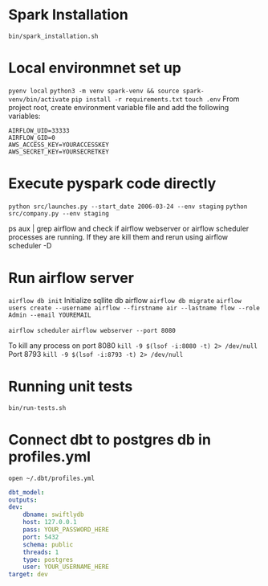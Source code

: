 
# Spark Installation 
`bin/spark_installation.sh`


# Local environmnet set up
`pyenv local`
`python3 -m venv spark-venv && source spark-venv/bin/activate`
`pip install -r requirements.txt`
`touch .env`
From project root, create environment variable file and add the following variables:
```
AIRFLOW_UID=33333
AIRFLOW_GID=0
AWS_ACCESS_KEY=YOURACCESSKEY
AWS_SECRET_KEY=YOURSECRETKEY
```

# Execute pyspark code directly
`python src/launches.py --start_date 2006-03-24 --env staging`
`python src/company.py --env staging`


ps aux | grep airflow and check if airflow webserver or airflow scheduler processes are running. 
If they are kill them and rerun using airflow scheduler -D


# Run airflow server
`airflow db init`
Initialize sqllite db airflow
`airflow db migrate`
`airflow users create --username airflow --firstname air --lastname flow --role Admin --email YOUREMAIL`

`airflow scheduler`
`airflow webserver --port 8080`

To kill any process on port 8080
`kill -9 $(lsof -i:8080 -t) 2> /dev/null`
Port 8793
`kill -9 $(lsof -i:8793 -t) 2> /dev/null`

# Running unit tests 
`bin/run-tests.sh`



# Connect dbt to postgres db in profiles.yml

`open ~/.dbt/profiles.yml`

```yaml
dbt_model:
outputs:
dev:
    dbname: swiftlydb
    host: 127.0.0.1
    pass: YOUR_PASSWORD_HERE
    port: 5432
    schema: public
    threads: 1
    type: postgres
    user: YOUR_USERNAME_HERE
target: dev
  ```